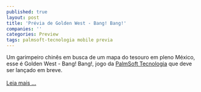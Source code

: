 ```yaml
---
published: true
layout: post
title: 'Prévia de Golden West - Bang! Bang!'
companies: ''
categories: Preview
tags: palmsoft-tecnologia mobile previa
---
```

Um garimpeiro chin&ecirc;s em busca de um mapa do tesouro em pleno M&eacute;xico, esse &eacute; Golden West - Bang! Bang!, jogo da <a href="{{ site.baseurl }}/index.php?p=cl&amp;t=19&amp;idd=38">PalmSoft Tecnologia</a>
 que deve ser lan&ccedil;ado em breve.<br /><br /><a href="{{ site.baseurl }}/index.php?p=c&amp;id=282">Leia mais ...</a>

